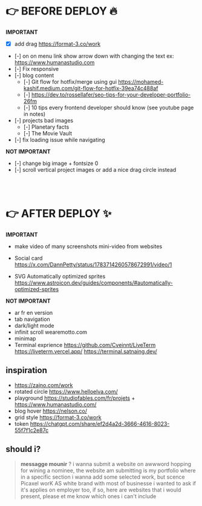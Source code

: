 # 👉 BEFORE DEPLOY 🔥

**IMPORTANT**

- [x] add drag https://format-3.co/work
- [-] on on menu link show arrow down with changing the text ex: https://www.humanastudio.com
- [-] Fix responsive
- [-] blog content
  - [-] Git flow for hotfix/merge using gui https://mohamed-kashif.medium.com/git-flow-for-hotfix-39ea74c488af
  - [-] https://dev.to/rossellafer/seo-tips-for-your-developer-portfolio-26fm
  - [-] 10 tips every frontend developer should know (see youtube page in notes)
- [-] projects bad images
  - [-] Planetary facts
  - [-] The Movie Vault
- [-] fix loading issue while navigating

**NOT IMPORTANT**

- [-] change big image + fontsize 0
- [-] scroll vertical project images or add a nice drag circle instead

<br><br>

# 👉 AFTER DEPLOY ✨

**IMPORTANT**

- make video of many screenshots mini-video from websites

- Social card
  https://x.com/DannPetty/status/1783714260578672991/video/1

- SVG Automatically optimized sprites https://www.astroicon.dev/guides/components/#automatically-optimized-sprites

**NOT IMPORTANT**

- ar fr en version
- tab navigation
- dark/light mode
- infinit scroll wearemotto.com
- minimap
- Terminal exprience https://github.com/Cveinnt/LiveTerm
  https://liveterm.vercel.app/
  https://terminal.satnaing.dev/

## inspiration

- https://zajno.com/work
- rotated circle https://www.helloelva.com/
- playground https://studiofables.com/fr/projets + https://www.humanastudio.com/
- blog hover https://nelson.co/
- grid style https://format-3.co/work
- token https://chatgpt.com/share/ef2d4a2d-3666-4616-8023-55f7f1c2e87c

## should i?

> **messagge mounir** ?
> i wanna submit a website on awwword hopping for wining a nominee, the website am submitting is my portfolio where in a specific section i wanna add some selected work, but scence Picaxel worK AS white brand with most of businesse i wanted to ask if it's applies on employer too, if so, here are websites that i would present, please et me know which ones i can't include
